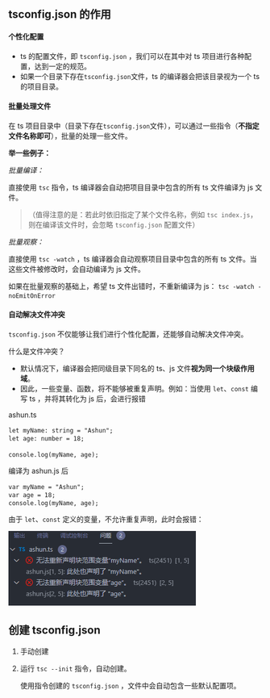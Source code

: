 ## tsconfig.json 的作用

#### 个性化配置

* ts 的配置文件，即 `tsconfig.json` ，我们可以在其中对 ts 项目进行各种配置，达到一定的规范。
* 如果一个目录下存在`tsconfig.json`文件，ts 的编译器会把该目录视为一个 ts 的项目目录。

#### 批量处理文件

在 ts 项目目录中（目录下存在`tsconfig.json`文件），可以通过一些指令（**不指定文件名称即可**），批量的处理一些文件。

**举一些例子：**

*批量编译：*

直接使用 `tsc` 指令，ts 编译器会自动把项目目录中包含的所有 ts 文件编译为 js 文件。

>（值得注意的是：若此时依旧指定了某个文件名称，例如 `tsc index.js`，则在编译该文件时，会忽略 `tsconfig.json` 配置文件）

*批量观察：*

直接使用 `tsc -watch` ，ts 编译器会自动观察项目目录中包含的所有 ts 文件。当这些文件被修改时，会自动编译为 js 文件。

如果在批量观察的基础上，希望 ts 文件出错时，不重新编译为 js： `tsc -watch -noEmitOnError` 

#### 自动解决文件冲突

 `tsconfig.json` 不仅能够让我们进行个性化配置，还能够自动解决文件冲突。

什么是文件冲突？

* 默认情况下，编译器会把同级目录下同名的 ts、js 文件**视为同一个块级作用域**。
* 因此，一些变量、函数，将不能够被重复声明。例如：当使用 `let`、`const` 编写 ts ，并将其转化为 js 后，会进行报错

ashun.ts

```
let myName: string = "Ashun";
let age: number = 18;

console.log(myName, age);
```

编译为 ashun.js 后

```
var myName = "Ashun";
var age = 18;
console.log(myName, age);
```

由于 `let`、`const` 定义的变量，不允许重复声明，此时会报错：

<img src="认识 tsconfig.json.assets/001.png" alt="001" style="zoom:100%;" />



## 创建 tsconfig.json

1. 手动创建

2. 运行 `tsc --init` 指令，自动创建。

   使用指令创建的 `tsconfig.json` ，文件中会自动包含一些默认配置项。



